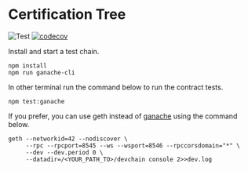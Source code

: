 # Certification Tree

![Test](https://github.com/relab/certree/actions/workflows/tests.yml/badge.svg)
[![codecov](https://codecov.io/gh/relab/certree/graph/badge.svg)](https://codecov.io/gh/relab/certree)

Install and start a test chain.
```
npm install
npm run ganache-cli
```

In other terminal run the command below to run the contract tests.
```
npm test:ganache
```

If you prefer, you can use geth instead of [ganache](https://truffleframework.com/ganache) using the command below.
```
geth --networkid=42 --nodiscover \
     --rpc --rpcport=8545 --ws --wsport=8546 --rpccorsdomain="*" \
     --dev --dev.period 0 \
     --datadir=/<YOUR_PATH_TO>/devchain console 2>>dev.log
```
